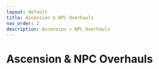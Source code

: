 ```yaml
---
layout: default
title: Ascension & NPC Overhauls
nav_order: 2
description: Ascension + NPC Overhauls
---
```


# Ascension & NPC Overhauls
